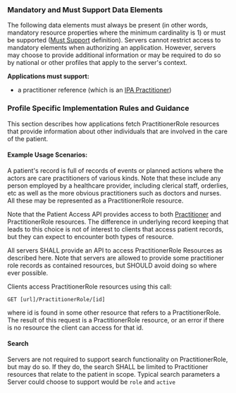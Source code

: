 
### Mandatory and Must Support Data Elements


<!-- Boilerplate -->
The following data elements must always be present (in other words, mandatory resource properties where the minimum cardinality is 1) or must be supported ([Must Support](conformance.html#must-support-and-obligations) definition). Servers cannot restrict access to mandatory elements when authorizing an application. However, servers may choose to provide additional information or may be required to do so by national or other profiles that apply to the server's context.

<!-- **Each <Resource Type> SHALL have:**
* one or more name(s) associated with the practitioner -->
 
**Applications must support:**
* a practitioner reference (which is an [IPA Practitioner](StructureDefinition-ipa-practitioner.html))

<!-- (only if present) -->
### Profile Specific Implementation Rules and Guidance

This section describes how applications fetch PractitionerRole resources that provide information about other individuals that are involved in the care of the patient. 

#### Example Usage Scenarios:

A patient's record is full of records of events or planned actions where the actors are 
care practitioners of various kinds. Note that these include any person employed by a healthcare provider,
including clerical staff, orderlies, etc as well as the more obvious practitioners such as doctors and 
nurses. All these may be represented as a PractitionerRole resource.

Note that the Patient Access API provides access to both [Practitioner](StructureDefinition-ipa-practitioner.html) and PractitionerRole resources.
The difference in underlying record keeping that leads to this choice is not of interest to clients
that access patient records, but they can expect to encounter both types of resource.

All servers SHALL provide an API to access PractitionerRole Resources as described here. 
Note that servers are allowed to provide some practitioner role records as contained resources, but 
SHOULD avoid doing so where ever possible. 

Clients access PractitionerRole resources using this call:

```GET [url]/PractitionerRole/[id]```

where id is found in some other resource that refers to a PractitionerRole. The result of this request is 
a PractitionerRole resource, or an error if there is no resource the client can access for that id. 

#### Search

Servers are not required to support search functionality on PractitionerRole, but may do so. If they do, the 
search SHALL be limited to Practitioner resources that relate to the patient in scope. Typical search
parameters a Server could choose to support would be ```role``` and ```active```